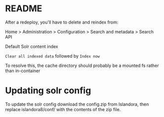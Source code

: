 # README

After a redeploy, you'll have to delete and reindex from:

Home > Administration > Configuration > Search and metadata > Search API

Default Solr content index

`Clear all indexed data` followed by `Index now`


To resolve this, the cache directory should probably be a mounted fs rather than in-container

# Updating solr config

To update the solr config download the config.zip from Islandora, then replace islandora8/conf/ with the contents of the zip file.
